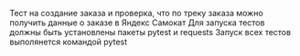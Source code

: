 Тест на создание заказа и проверка, что по треку заказа можно получить данные о заказе в Яндекс Самокат
Для запуска тестов должны быть установлены пакеты pytest и requests
Запуск всех тестов выполянется командой pytest
